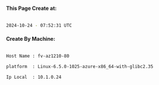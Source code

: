 
   
#### This Page Create at:

```bash

2024-10-24 - 07:52:31 UTC

```

#### Create By Machine:

```bash

Host Name : fv-az1210-80

platform  : Linux-6.5.0-1025-azure-x86_64-with-glibc2.35

Ip Local  : 10.1.0.24

```

